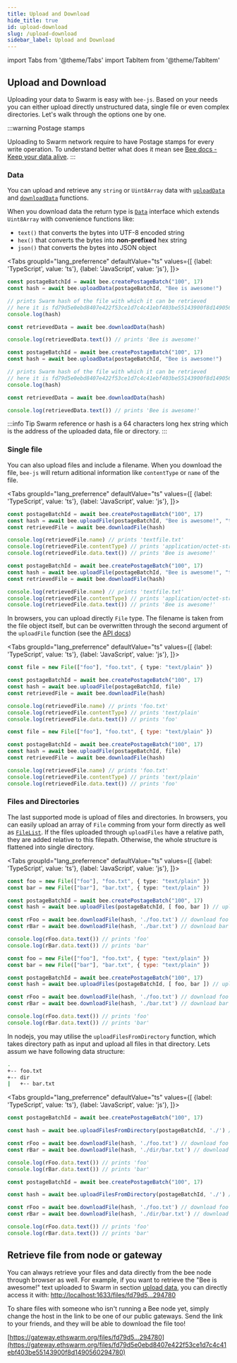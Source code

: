 ```yaml
---
title: Upload and Download
hide_title: true
id: upload-download
slug: /upload-download
sidebar_label: Upload and Download
---
```


import Tabs from '@theme/Tabs'
import TabItem from '@theme/TabItem'

## Upload and Download

Uploading your data to Swarm is easy with `bee-js`. Based on your needs you can either upload directly unstructured data, single file or even complex directories. Let's walk through the options one by one.

:::warning Postage stamps

Uploading to Swarm network require to have Postage stamps for every write operation. 
To understand better what does it mean see [Bee docs - Keep your data alive](https://docs.ethswarm.org/docs/access-the-swarm/keep-your-data-alive). 
:::


### Data

You can upload and retrieve any `string` or `Uint8Array` data with [`uploadData`](../api/classes/bee.md#uploaddata) and [`downloadData`](../api/classes/bee.md#downloaddata) functions.

When you download data the return type is [`Data`](../api/interfaces/data.md) interface which extends `Uint8Array` with convenience functions like:

 - `text()` that converts the bytes into UTF-8 encoded string
 - `hex()` that converts the bytes into **non-prefixed** hex string
 - `json()` that converts the bytes into JSON object

<Tabs
  groupId="lang_preferrence"
  defaultValue="ts"
  values={[
    {label: 'TypeScript', value: 'ts'},
    {label: 'JavaScript', value: 'js'},
  ]}>
  <TabItem value="ts">

```ts
const postageBatchId = await bee.createPostageBatch("100", 17)
const hash = await bee.uploadData(postageBatchId, "Bee is awesome!")

// prints Swarm hash of the file with which it can be retrieved
// here it is fd79d5e0ebd8407e422f53ce1d7c4c41ebf403be55143900f8d1490560294780
console.log(hash) 

const retrievedData = await bee.downloadData(hash)

console.log(retrievedData.text()) // prints 'Bee is awesome!'
```

  </TabItem>
  <TabItem value="js">

```js
const postageBatchId = await bee.createPostageBatch("100", 17)
const hash = await bee.uploadData(postageBatchId, "Bee is awesome!")

// prints Swarm hash of the file with which it can be retrieved
// here it is fd79d5e0ebd8407e422f53ce1d7c4c41ebf403be55143900f8d1490560294780
console.log(hash) 

const retrievedData = await bee.downloadData(hash)

console.log(retrievedData.text()) // prints 'Bee is awesome!'
```

  </TabItem>
</Tabs>

:::info Tip
Swarm reference or hash is a 64 characters long hex string which is the address of the uploaded data, file or directory.
:::

### Single file

You can also upload files and include a filename. When you download the file, `bee-js` will return aditional information like `contentType` or `name` of the file.

<Tabs
  groupId="lang_preferrence"
  defaultValue="ts"
  values={[
    {label: 'TypeScript', value: 'ts'},
    {label: 'JavaScript', value: 'js'},
  ]}>
  <TabItem value="ts">

```ts
const postageBatchId = await bee.createPostageBatch("100", 17)
const hash = await bee.uploadFile(postageBatchId, "Bee is awesome!", "textfile.txt")
const retrievedFile = await bee.downloadFile(hash)

console.log(retrievedFile.name) // prints 'textfile.txt'
console.log(retrievedFile.contentType) // prints 'application/octet-stream'
console.log(retrievedFile.data.text()) // prints 'Bee is awesome!'
```

  </TabItem>
  <TabItem value="js">

```js
const postageBatchId = await bee.createPostageBatch("100", 17)
const hash = await bee.uploadFile(postageBatchId, "Bee is awesome!", "textfile.txt")
const retrievedFile = await bee.downloadFile(hash)

console.log(retrievedFile.name) // prints 'textfile.txt'
console.log(retrievedFile.contentType) // prints 'application/octet-stream'
console.log(retrievedFile.data.text()) // prints 'Bee is awesome!'
```

  </TabItem>
</Tabs>

In browsers, you can upload directly `File` type. The filename is taken from the file object itself, but can be overwritten through the second argument of the `uploadFile` function (see the [API docs](../api/classes/bee.md#uploadfile))

<Tabs
  groupId="lang_preferrence"
  defaultValue="ts"
  values={[
    {label: 'TypeScript', value: 'ts'},
    {label: 'JavaScript', value: 'js'},
  ]}>
  <TabItem value="ts">

```ts
const file = new File(["foo"], "foo.txt", { type: "text/plain" })

const postageBatchId = await bee.createPostageBatch("100", 17)
const hash = await bee.uploadFile(postageBatchId, file)
const retrievedFile = await bee.downloadFile(hash)

console.log(retrievedFile.name) // prints 'foo.txt'
console.log(retrievedFile.contentType) // prints 'text/plain'
console.log(retrievedFile.data.text()) // prints 'foo'
```

  </TabItem>
  <TabItem value="js">

```js
const file = new File(["foo"], "foo.txt", { type: "text/plain" })

const postageBatchId = await bee.createPostageBatch("100", 17)
const hash = await bee.uploadFile(postageBatchId, file)
const retrievedFile = await bee.downloadFile(hash)

console.log(retrievedFile.name) // prints 'foo.txt'
console.log(retrievedFile.contentType) // prints 'text/plain'
console.log(retrievedFile.data.text()) // prints 'foo'
```

  </TabItem>
</Tabs>

### Files and Directories

The last supported mode is upload of files and directories. In browsers, you can easily upload an array of `File` comming from your form directly as well as [`FileList`](https://developer.mozilla.org/en-US/docs/Web/API/FileList). If the files uploaded through `uploadFiles` have a relative path, they are added relative to this filepath. Otherwise, the whole structure is flattened into single directory.

<Tabs
  groupId="lang_preferrence"
  defaultValue="ts"
  values={[
    {label: 'TypeScript', value: 'ts'},
    {label: 'JavaScript', value: 'js'},
  ]}>
  <TabItem value="ts">

```ts
const foo = new File(["foo"], "foo.txt", { type: "text/plain" })
const bar = new File(["bar"], "bar.txt", { type: "text/plain" })

const postageBatchId = await bee.createPostageBatch("100", 17)
const hash = await bee.uploadFiles(postageBatchId, [ foo, bar ]) // upload

const rFoo = await bee.downloadFile(hash, './foo.txt') // download foo
const rBar = await bee.downloadFile(hash, './bar.txt') // download bar

console.log(rFoo.data.text()) // prints 'foo'
console.log(rBar.data.text()) // prints 'bar'
```

  </TabItem>
  <TabItem value="js">

```js
const foo = new File(["foo"], "foo.txt", { type: "text/plain" })
const bar = new File(["bar"], "bar.txt", { type: "text/plain" })

const postageBatchId = await bee.createPostageBatch("100", 17)
const hash = await bee.uploadFiles(postageBatchId, [ foo, bar ]) // upload

const rFoo = await bee.downloadFile(hash, './foo.txt') // download foo
const rBar = await bee.downloadFile(hash, './bar.txt') // download bar

console.log(rFoo.data.text()) // prints 'foo'
console.log(rBar.data.text()) // prints 'bar'
```

  </TabItem>
</Tabs>

In nodejs, you may utilise the `uploadFilesFromDirectory` function, which takes directory path as input and upload all files in that directory. Lets assum we have following data structure:

```sh
.
+-- foo.txt
+-- dir
|   +-- bar.txt
```

<Tabs
  groupId="lang_preferrence"
  defaultValue="ts"
  values={[
    {label: 'TypeScript', value: 'ts'},
    {label: 'JavaScript', value: 'js'},
  ]}>
  <TabItem value="ts">

```ts
const postageBatchId = await bee.createPostageBatch("100", 17)

const hash = await bee.uploadFilesFromDirectory(postageBatchId, './') // upload recursively current folder

const rFoo = await bee.downloadFile(hash, './foo.txt') // download foo
const rBar = await bee.downloadFile(hash, './dir/bar.txt') // download bar

console.log(rFoo.data.text()) // prints 'foo'
console.log(rBar.data.text()) // prints 'bar'
```

  </TabItem>
  <TabItem value="js">

```js
const postageBatchId = await bee.createPostageBatch("100", 17)

const hash = await bee.uploadFilesFromDirectory(postageBatchId, './') // upload recursively current folder

const rFoo = await bee.downloadFile(hash, './foo.txt') // download foo
const rBar = await bee.downloadFile(hash, './dir/bar.txt') // download bar

console.log(rFoo.data.text()) // prints 'foo'
console.log(rBar.data.text()) // prints 'bar'
```

  </TabItem>
</Tabs>

## Retrieve file from node or gateway

You can always retrieve your files and data directly from the bee node through browser as well. For example, if you want to retrieve the "Bee is awesome!" text uploaded to Swarm in section [upload data](#data), you can directly access it with: [http://localhost:1633/files/fd79d5...294780](http://localhost:1633/files/fd79d5e0ebd8407e422f53ce1d7c4c41ebf403be55143900f8d1490560294780)

To share files with someone who isn't running a Bee node yet, simply change the host in the link to be one of our public gateways. Send the link to your friends, and they will be able to download the file too!

[https://gateway.ethswarm.org/files/fd79d5...294780](https://gateway.ethswarm.org/files/fd79d5e0ebd8407e422f53ce1d7c4c41ebf403be55143900f8d1490560294780)
